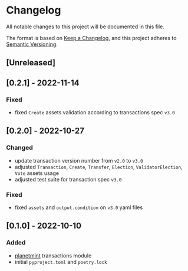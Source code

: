 # Changelog
All notable changes to this project will be documented in this file.

The format is based on [Keep a Changelog](https://keepachangelog.com/en/1.0.0/),
and this project adheres to [Semantic Versioning](https://semver.org/spec/v2.0.0.html).

## [Unreleased]
## [0.2.1] - 2022-11-14
### Fixed
- fixed `Create` assets validation according to transactions spec `v3.0`
## [0.2.0] - 2022-10-27
### Changed
- update transaction version number from `v2.0` to `v3.0`
- adjusted `Transaction`, `Create`, `Transfer`, `Election`, `ValidatorElection`, `Vote` assets usage
- adjusted test suite for transaction spec `v3.0` 

### Fixed
- fixed `assets` and `output.condition` on `v3.0` yaml files

## [0.1.0] - 2022-10-10
### Added
- [planetmint](https://github.com/planetmint/planetmint) transactions module
- initial `pyproject.toml` and `poetry.lock`

